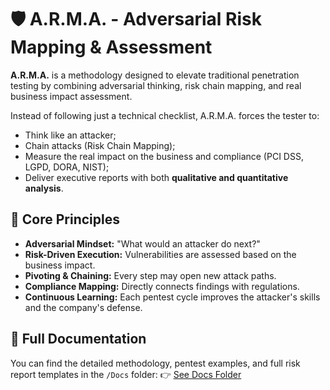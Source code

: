 # 🛡 A.R.M.A. - Adversarial Risk Mapping & Assessment

**A.R.M.A.** is a methodology designed to elevate traditional penetration testing by combining adversarial thinking, risk chain mapping, and real business impact assessment.

Instead of following just a technical checklist, A.R.M.A. forces the tester to:
- Think like an attacker;
- Chain attacks (Risk Chain Mapping);
- Measure the real impact on the business and compliance (PCI DSS, LGPD, DORA, NIST);
- Deliver executive reports with both **qualitative and quantitative analysis**.

## 🔎 Core Principles
- **Adversarial Mindset:** "What would an attacker do next?"
- **Risk-Driven Execution:** Vulnerabilities are assessed based on the business impact.
- **Pivoting & Chaining:** Every step may open new attack paths.
- **Compliance Mapping:** Directly connects findings with regulations.
- **Continuous Learning:** Each pentest cycle improves the attacker's skills and the company's defense.

## 📄 Full Documentation
You can find the detailed methodology, pentest examples, and full risk report templates in the `/Docs` folder:
👉 [See Docs Folder](./Docs)
